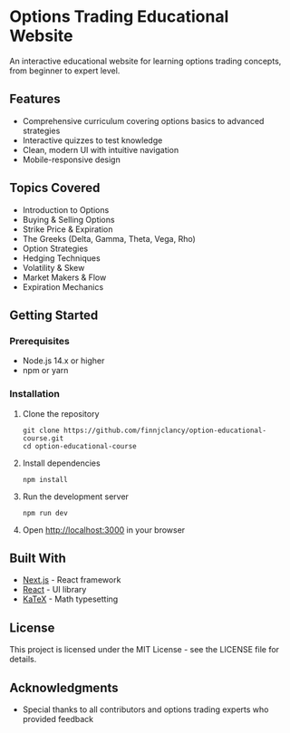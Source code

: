# Options Trading Educational Website

An interactive educational website for learning options trading concepts, from beginner to expert level.

## Features

- Comprehensive curriculum covering options basics to advanced strategies
- Interactive quizzes to test knowledge
- Clean, modern UI with intuitive navigation
- Mobile-responsive design

## Topics Covered

- Introduction to Options
- Buying & Selling Options
- Strike Price & Expiration
- The Greeks (Delta, Gamma, Theta, Vega, Rho)
- Option Strategies
- Hedging Techniques
- Volatility & Skew
- Market Makers & Flow
- Expiration Mechanics

## Getting Started

### Prerequisites

- Node.js 14.x or higher
- npm or yarn

### Installation

1. Clone the repository
   ```
   git clone https://github.com/finnjclancy/option-educational-course.git
   cd option-educational-course
   ```

2. Install dependencies
   ```
   npm install
   ```

3. Run the development server
   ```
   npm run dev
   ```

4. Open [http://localhost:3000](http://localhost:3000) in your browser

## Built With

- [Next.js](https://nextjs.org/) - React framework
- [React](https://reactjs.org/) - UI library
- [KaTeX](https://katex.org/) - Math typesetting

## License

This project is licensed under the MIT License - see the LICENSE file for details.

## Acknowledgments

- Special thanks to all contributors and options trading experts who provided feedback
